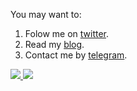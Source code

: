 You may want to:

1. Folow me on [twitter](https://twitter.com/fedya_petrakov).
2. Read my [blog](https://fpetrakov.deno.dev/).
3. Contact me by [telegram](https://t.me/fpetrakov).

<p>
  <a href="https://twitter.com/fedya_petrakov">
    <img src="https://img.shields.io/twitter/follow/fedya_petrakov?style=social">
  </a>
  <a href="https://github.com/fpetrakov">
    <img src="https://img.shields.io/github/followers/fpetrakov?style=social">
  </a>
</p>
